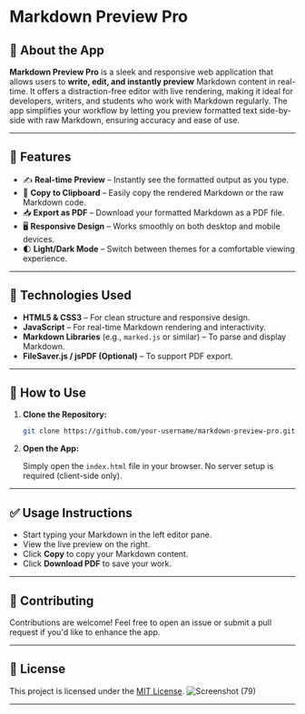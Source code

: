 
# Markdown Preview Pro

## 📝 About the App

**Markdown Preview Pro** is a sleek and responsive web application that allows users to **write, edit, and instantly preview** Markdown content in real-time. It offers a distraction-free editor with live rendering, making it ideal for developers, writers, and students who work with Markdown regularly. The app simplifies your workflow by letting you preview formatted text side-by-side with raw Markdown, ensuring accuracy and ease of use.

---

## 🚀 Features

- ✍️ **Real-time Preview** – Instantly see the formatted output as you type.
- 📄 **Copy to Clipboard** – Easily copy the rendered Markdown or the raw Markdown code.
- 📥 **Export as PDF** – Download your formatted Markdown as a PDF file.
- 🖥️ **Responsive Design** – Works smoothly on both desktop and mobile devices.
- 🌓 **Light/Dark Mode** – Switch between themes for a comfortable viewing experience.

---

## 🔧 Technologies Used

- **HTML5 & CSS3** – For clean structure and responsive design.
- **JavaScript** – For real-time Markdown rendering and interactivity.
- **Markdown Libraries** (e.g., `marked.js` or similar) – To parse and display Markdown.
- **FileSaver.js / jsPDF (Optional)** – To support PDF export.

---

## 📂 How to Use

1. **Clone the Repository:**

   ```bash
   git clone https://github.com/your-username/markdown-preview-pro.git
   ```

2. **Open the App:**

   Simply open the `index.html` file in your browser. No server setup is required (client-side only).

---

## ✅ Usage Instructions

- Start typing your Markdown in the left editor pane.
- View the live preview on the right.
- Click **Copy** to copy your Markdown content.
- Click **Download PDF** to save your work.

---

## 🤝 Contributing

Contributions are welcome! Feel free to open an issue or submit a pull request if you'd like to enhance the app.

---

## 📜 License

This project is licensed under the [MIT License](LICENSE).
![Screenshot (79)](https://github.com/user-attachments/assets/bc4b2e84-d007-4e83-9cc0-d1412a49338a)

---
